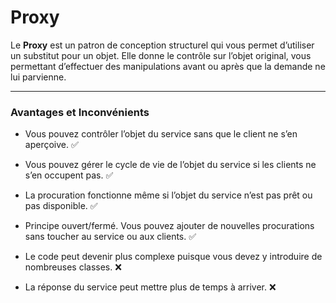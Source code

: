 # Proxy

Le **Proxy** est un patron de conception structurel qui vous permet d’utiliser un substitut pour un objet. Elle donne le contrôle sur l’objet original, vous permettant d’effectuer des manipulations avant ou après que la demande ne lui parvienne.

---
### Avantages et Inconvénients

- Vous pouvez contrôler l’objet du service sans que le client ne s’en aperçoive. ✅
- Vous pouvez gérer le cycle de vie de l’objet du service si les clients ne s’en occupent pas. ✅
- La procuration fonctionne même si l’objet du service n’est pas prêt ou pas disponible. ✅
- Principe ouvert/fermé. Vous pouvez ajouter de nouvelles procurations sans toucher au service ou aux clients. ✅

- Le code peut devenir plus complexe puisque vous devez y introduire de nombreuses classes. ❌
- La réponse du service peut mettre plus de temps à arriver. ❌
